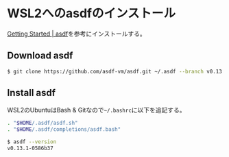# WSL2へのasdfのインストール
[Getting Started | asdf](https://asdf-vm.com/guide/getting-started.html)を参考にインストールする。  

## Download asdf
```bash
$ git clone https://github.com/asdf-vm/asdf.git ~/.asdf --branch v0.13.1
```

## Install asdf
WSL2のUbuntuはBash & Gitなので`~/.bashrc`に以下を追記する。  

```bash
. "$HOME/.asdf/asdf.sh"
. "$HOME/.asdf/completions/asdf.bash"
```

```bash
$ asdf --version
v0.13.1-0586b37
```